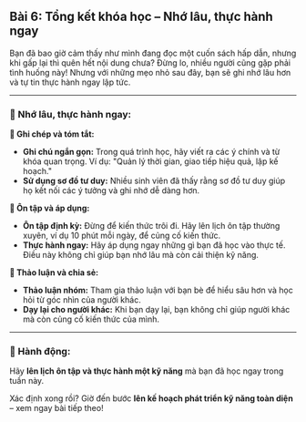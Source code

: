 ## Bài 6: Tổng kết khóa học – Nhớ lâu, thực hành ngay

Bạn đã bao giờ cảm thấy như mình đang đọc một cuốn sách hấp dẫn, nhưng khi gấp lại thì quên hết nội dung chưa? Đừng lo, nhiều người cũng gặp phải tình huống này! Nhưng với những mẹo nhỏ sau đây, bạn sẽ ghi nhớ lâu hơn và tự tin thực hành ngay lập tức.

---

### 📌 Nhớ lâu, thực hành ngay:

**🔹 Ghi chép và tóm tắt:**
- **Ghi chú ngắn gọn:** Trong quá trình học, hãy viết ra các ý chính và từ khóa quan trọng. Ví dụ: "Quản lý thời gian, giao tiếp hiệu quả, lập kế hoạch."
- **Sử dụng sơ đồ tư duy:** Nhiều sinh viên đã thấy rằng sơ đồ tư duy giúp họ kết nối các ý tưởng và ghi nhớ dễ dàng hơn.

**🔹 Ôn tập và áp dụng:**
- **Ôn tập định kỳ:** Đừng để kiến thức trôi đi. Hãy lên lịch ôn tập thường xuyên, ví dụ 10 phút mỗi ngày, để củng cố kiến thức.
- **Thực hành ngay:** Hãy áp dụng ngay những gì bạn đã học vào thực tế. Điều này không chỉ giúp bạn nhớ lâu mà còn cải thiện kỹ năng.

**🔹 Thảo luận và chia sẻ:**
- **Thảo luận nhóm:** Tham gia thảo luận với bạn bè để hiểu sâu hơn và học hỏi từ góc nhìn của người khác.
- **Dạy lại cho người khác:** Khi bạn dạy lại, bạn không chỉ giúp người khác mà còn củng cố kiến thức của mình.

---

### 🚀 Hành động:

Hãy **lên lịch ôn tập và thực hành một kỹ năng** mà bạn đã học ngay trong tuần này. 

Xác định xong rồi? Giờ đến bước **lên kế hoạch phát triển kỹ năng toàn diện** – xem ngay bài tiếp theo!